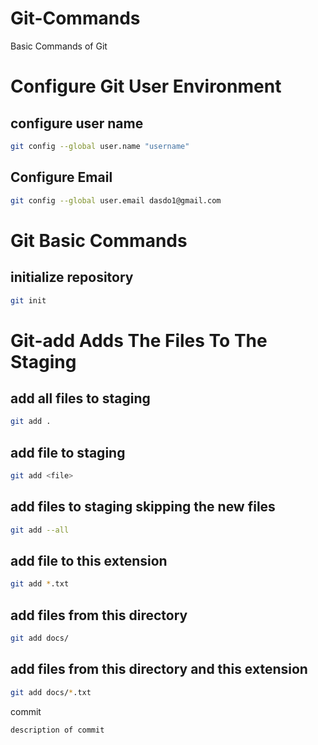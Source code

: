 # Git-Commands
Basic Commands of Git

# Configure Git User Environment

## configure user name 

```bash
git config --global user.name "username"
```

## Configure Email

```bash
git config --global user.email dasdo1@gmail.com
```

# Git Basic Commands

## initialize repository

```bash
git init
```
# Git-add Adds The Files To The Staging

## add all files to staging

```bash
git add .
```

## add file to staging

```bash
git add <file>
```

## add files to staging skipping the new files 

```bash
git add --all 
```

## add file to this extension

```bash
git add *.txt
```

## add files from this directory

```bash
git add docs/
```

## add files from this directory and this extension

```bash
git add docs/*.txt
```


























commit

```bash 
description of commit
```

